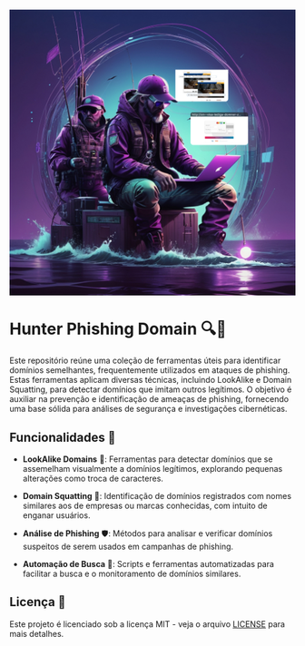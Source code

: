 <h1 align="center">
  <img src="hpdLogo.jpg" width="1020px" style="display: block; margin: 0 auto;">
</h1>

# Hunter Phishing Domain 🔍🎣

Este repositório reúne uma coleção de ferramentas úteis para identificar domínios semelhantes, frequentemente utilizados em ataques de phishing. Estas ferramentas aplicam diversas técnicas, incluindo LookAlike e Domain Squatting, para detectar domínios que imitam outros legítimos. O objetivo é auxiliar na prevenção e identificação de ameaças de phishing, fornecendo uma base sólida para análises de segurança e investigações cibernéticas.

## Funcionalidades 🚀

- **LookAlike Domains** 🔎: Ferramentas para detectar domínios que se assemelham visualmente a domínios legítimos, explorando pequenas alterações como troca de caracteres.

- **Domain Squatting** 📛: Identificação de domínios registrados com nomes similares aos de empresas ou marcas conhecidas, com intuito de enganar usuários.

- **Análise de Phishing** 🛡️: Métodos para analisar e verificar domínios suspeitos de serem usados em campanhas de phishing.

- **Automação de Busca** 🤖: Scripts e ferramentas automatizadas para facilitar a busca e o monitoramento de domínios similares.

## Licença 📄

Este projeto é licenciado sob a licença MIT - veja o arquivo [LICENSE](LICENSE) para mais detalhes.
